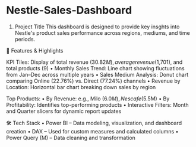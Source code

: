 # Nestle-Sales-Dashboard

 1. Project Title
  This dashboard is designed to provide key insghts into Nestle's product sales performance across regions, mediums, and time periods.

🚀 Features & Highlights

KPI Tiles: Display of total revenue ($30.82M), average revenue ($1,701), and total products (9)
• Monthly Sales Trend: Line chart showing fluctuations from Jan–Dec across multiple years
• Sales Medium Analysis: Donut chart comparing Online (22.76%) vs. Direct (77.24%) channels
• Revenue by Location: Horizontal bar chart breaking down sales by region

Top Products:
• By Revenue: e.g., Milo ($6.0M), Nescafe ($5.5M)
• By Profitability: Identifies top-performing products
• Interactive Filters: Month and Quarter slicers for dynamic report updates

🛠️ Tech Stack
• Power BI – Data modeling, visualization, and dashboard creation
• DAX – Used for custom measures and calculated columns
• Power Query (M) – Data cleaning and transformation



 
